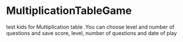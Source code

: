 # MultiplicationTableGame
test kids for Multiplication table .You can choose level and number of questions and save score, level, number of questions and date of play
